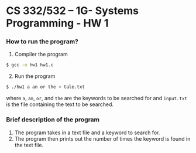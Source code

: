 # CS 332/532 – 1G- Systems Programming - HW 1

### How to run the program?

1. Compiler the program

```bash
$ gcc -o hw1 hw1.c
```

2. Run the program

```bash
$ ./hw1 a an or the < tale.txt
```

where `a`, `an`, `or`, and `the` are the keywords to be searched for and `input.txt` is the file containing the text to be searched.

### Brief description of the program

1. The program takes in a text file and a keyword to search for.
2. The program then prints out the number of times the keyword is found in the text file.
